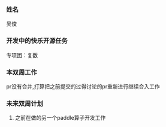 ### 姓名

吴俊

### 开发中的快乐开源任务

专项团：复数

### 本双周工作


pr没有合并,打算把之前提交的过得讨论的pr重新进行继续合入工作

### 未来双周计划

1. 之前在做的另一个paddle算子开发工作
